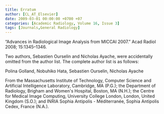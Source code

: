 ```yaml
---
title: Erratum
author: [CL_AT_Elsevier]
date: 2009-03-01 00:00:00 +0700 +07
categories: [Academic Radiology, Volume 16, Issue 3]
tags: [Journals,General Radiology]
---
```

“Advances in Radiological Image Analysis from MICCAI 2007.” Acad Radiol 2008; 15:1345–1346.

Two authors, Sebastien Ourselin and Nicholas Ayache, were accidentally omitted from the author list. The complete author list is as follows:

Polina Golland, Nobuhiko Hata, Sebastien Ourselin, Nicholas Ayache

From the Massachusetts Institute of Technology, Computer Science and Artificial Intelligence Laboratory, Cambridge, MA (P.G.); the Department of Radiology, Brigham and Women's Hospital, Boston, MA (N.H.); the Centre for Medical Image Computing, University College London, London, United Kingdom (S.O.); and INRIA Sophia Antipolis - Méditerranée, Sophia Antipolis Cedex, France (N.A.).